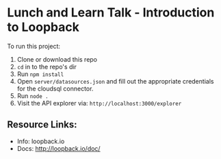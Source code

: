 # Lunch and Learn Talk - Introduction to Loopback

To run this project:

1.  Clone or download this repo
2.  `cd` in to the repo's dir
3.  Run `npm install`
4.  Open `server/datasources.json` and fill out the appropriate credentials for the cloudsql connector.
4.  Run `node .`
5.  Visit the API explorer via: `http://localhost:3000/explorer`

## Resource Links:

- Info: loopback.io
- Docs: http://loopback.io/doc/